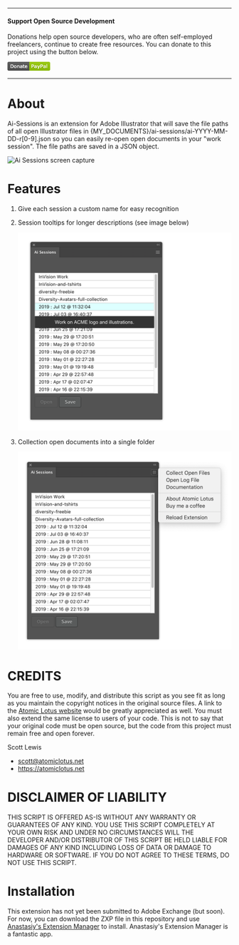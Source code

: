 ***
#### Support Open Source Development

Donations help open source developers, who are often self-employed freelancers, continue to create free resources. You can donate to this project using the button below.

[![Donate](./images/donate-button.png)](https://www.paypal.com/cgi-bin/webscr?cmd=_s-xclick&hosted_button_id=SZQVVSQDZS75A)

***

# About

Ai-Sessions is an extension for Adobe Illustrator that will save the file paths of all open Illustrator files in {MY_DOCUMENTS}/ai-sessions/ai-YYYY-MM-DD-r[0-9].json so you can easily re-open open documents in your "work session". The file paths are saved in a JSON object. 

![Ai Sessions screen capture](./images/ai-sessions.png)

# Features

1. Give each session a custom name for easy recognition
2. Session tooltips for longer descriptions (see image below)
   
   <img src="./images/sessions-tooltips.png" width="500" alt="Session tooltips preview" />
   
3. Collection open documents into a single folder
    
    <img src="./images/collect-files.png" width="500" alt="Session tooltips preview" />
   

# CREDITS
 
You are free to use, modify, and distribute this script as you see fit as long as you maintain the copyright notices in the original source files. A link to the [Atomic Lotus website](https://atomiclotus.net) would be greatly appreciated as well. You must also extend the same license to users of your code. This is not to say that your original code must be open source, but the code from this project must remain free and open forever.

Scott Lewis
* scott@atomiclotus.net
* https://atomiclotus.net

# DISCLAIMER OF LIABILITY

THIS SCRIPT IS OFFERED AS-IS WITHOUT ANY WARRANTY OR GUARANTEES OF ANY KIND. YOU USE THIS SCRIPT COMPLETELY AT YOUR OWN RISK AND UNDER NO CIRCUMSTANCES WILL THE DEVELOPER AND/OR DISTRIBUTOR OF THIS SCRIPT BE HELD LIABLE FOR DAMAGES OF ANY KIND INCLUDING LOSS OF DATA OR DAMAGE TO HARDWARE OR SOFTWARE. IF YOU DO NOT AGREE TO THESE TERMS, DO NOT USE THIS SCRIPT.

# Installation

This extension has not yet been submitted to Adobe Exchange (but soon). For now, you can download the ZXP file in this repository and use [Anastasiy's Extension Manager](https://install.anastasiy.com) to install. Anastasiy's Extension Manager is a fantastic app. 

